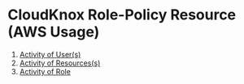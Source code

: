 # CloudKnox Role-Policy Resource (AWS Usage)

1. [Activity of User(s)](./resource_cloudknox_role_policy_aws_activity_users.md)
2. [Activity of Resources(s)](./resource_cloudknox_role_policy_aws_activity_resources.md)
3. [Activity of Role](./resource_cloudknox_role_policy_aws_activity_role.md)